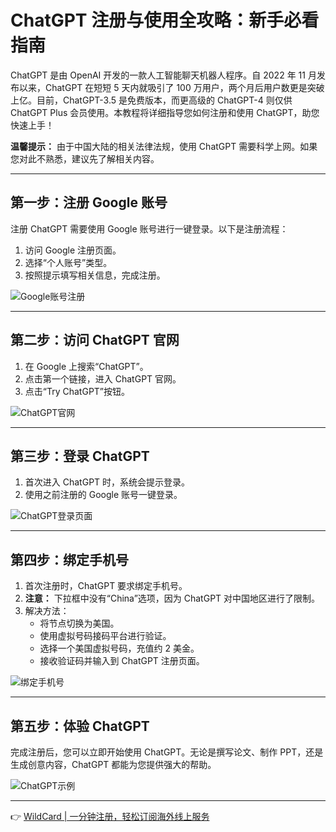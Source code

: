# ChatGPT 注册与使用全攻略：新手必看指南

ChatGPT 是由 OpenAI 开发的一款人工智能聊天机器人程序。自 2022 年 11 月发布以来，ChatGPT 在短短 5 天内就吸引了 100 万用户，两个月后用户数更是突破上亿。目前，ChatGPT-3.5 是免费版本，而更高级的 ChatGPT-4 则仅供 ChatGPT Plus 会员使用。本教程将详细指导您如何注册和使用 ChatGPT，助您快速上手！



**温馨提示：** 由于中国大陆的相关法律法规，使用 ChatGPT 需要科学上网。如果您对此不熟悉，建议先了解相关内容。

---

## 第一步：注册 Google 账号

注册 ChatGPT 需要使用 Google 账号进行一键登录。以下是注册流程：

1. 访问 Google 注册页面。
2. 选择“个人账号”类型。
3. 按照提示填写相关信息，完成注册。

![Google账号注册](https://bbtdd.com/img/046440492.webp)

---

## 第二步：访问 ChatGPT 官网

1. 在 Google 上搜索“ChatGPT”。
2. 点击第一个链接，进入 ChatGPT 官网。
3. 点击“Try ChatGPT”按钮。

![ChatGPT官网](https://bbtdd.com/img/708031944231.webp)

---

## 第三步：登录 ChatGPT

1. 首次进入 ChatGPT 时，系统会提示登录。
2. 使用之前注册的 Google 账号一键登录。

![ChatGPT登录页面](https://bbtdd.com/img/1558350326340108.webp)

---

## 第四步：绑定手机号

1. 首次注册时，ChatGPT 要求绑定手机号。
2. **注意：** 下拉框中没有“China”选项，因为 ChatGPT 对中国地区进行了限制。
3. 解决方法：
   - 将节点切换为美国。
   - 使用虚拟号码接码平台进行验证。
   - 选择一个美国虚拟号码，充值约 2 美金。
   - 接收验证码并输入到 ChatGPT 注册页面。

![绑定手机号](https://bbtdd.com/img/5433243663776039.webp)

---

## 第五步：体验 ChatGPT

完成注册后，您可以立即开始使用 ChatGPT。无论是撰写论文、制作 PPT，还是生成创意内容，ChatGPT 都能为您提供强大的帮助。

![ChatGPT示例](https://bbtdd.com/img/226155763.webp)

---

👉 [WildCard | 一分钟注册，轻松订阅海外线上服务](https://bbtdd.com/WildCard)